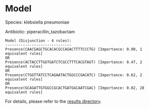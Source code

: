 
# Model

Species: klebsiella pneumoniae

Antibiotic: piperacillin_tazobactam

```
Model (Disjunction - 4 rules):
------------------------------
Presence(CAACGAGCTGCACACGCCAGACTTTTCCCTG) [Importance: 0.90, 1 equivalent rules]
OR
Presence(ACTACCTTGGTGATCTCGCCTTTCACGTAGT) [Importance: 0.47, 2 equivalent rules]
OR
Presence(CTGGTTATCCTCAGAATACTGGCCCGACATC) [Importance: 0.62, 2 equivalent rules]
OR
Presence(GCAGATTGTGGCCGCACTGATGGCAATCGAC) [Importance: 0.02, 28 equivalent rules]

```

For details, please refer to the [results directory](../../../../../results/scm_b/klebsiella+pneumoniae/piperacillin_tazobactam/repeat_1/).

